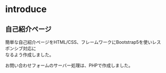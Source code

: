 # introduce
<h2>自己紹介ページ</h2>
<p>簡単な自己紹介ページをHTML/CSS、フレームワークにBootstrap5を使いレスポンシブ対応に<br>
なるよう作成しました。<br></p>
<p>お問い合わせフォームのサーバー処理は、PHPで作成しました。</p>
